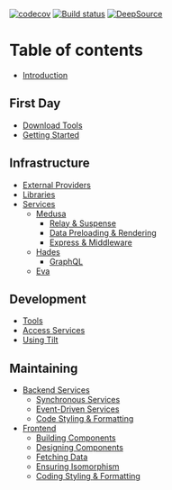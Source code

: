 
[![codecov](https://codecov.io/gh/overdoll/codebase/branch/master/graph/badge.svg?token=EMUCZF62B2)](https://codecov.io/gh/overdoll/codebase)
[![Build status](https://badge.buildkite.com/a8f0bd6bce243d39c7a1b744f8b388e246176f5336571b75b8.svg)](https://buildkite.com/overdoll/codebase)
[![DeepSource](https://deepsource.io/gh/overdoll/codebase.svg/?label=active+issues&show_trend=true&token=tfugidnAZJEbaRm-kxjLgV9L)](https://deepsource.io/gh/overdoll/codebase/?ref=repository-badge)

# Table of contents

* [Introduction](README.md)

## First Day <a id="setup"></a>

* [Download Tools](../setup/setup.md)
* [Getting Started](../setup/getting-started.md)

## Infrastructure

* [External Providers](../infrastructure/external-providers.md)
* [Libraries](../infrastructure/libraries.md)
* [Services](../infrastructure/services/README.md)
  * [Medusa](../infrastructure/services/medusa/README.md)
    * [Relay & Suspense](../infrastructure/services/medusa/relay-and-suspense.md)
    * [Data Preloading & Rendering](../infrastructure/services/medusa/data-preloading-and-rendering.md)
    * [Express & Middleware](../infrastructure/services/medusa/express-and-middleware.md)
  * [Hades](../infrastructure/services/hades/README.md)
    * [GraphQL](../infrastructure/services/hades/graphql.md)
  * [Eva](../infrastructure/services/eva.md)

## Development

* [Tools](../development/tools.md)
* [Access Services](../development/run-services.md)
* [Using Tilt](../development/go-services.md)

## Maintaining

* [Backend Services](../maintaining/backend-services/README.md)
  * [Synchronous Services](../maintaining/backend-services/synchronous-services.md)
  * [Event-Driven Services](../maintaining/backend-services/building-a-service.md)
  * [Code Styling & Formatting](../maintaining/backend-services/code-styling-and-formatting.md)
* [Frontend](../maintaining/frontend/README.md)
  * [Building Components](../maintaining/frontend/building-components.md)
  * [Designing Components](../maintaining/frontend/designing-components.md)
  * [Fetching Data](../maintaining/frontend/fetching-data.md)
  * [Ensuring Isomorphism](../maintaining/frontend/ensuring-isomorphism.md)
  * [Coding Styling & Formatting](../maintaining/frontend/coding-styling-and-formatting.md)

